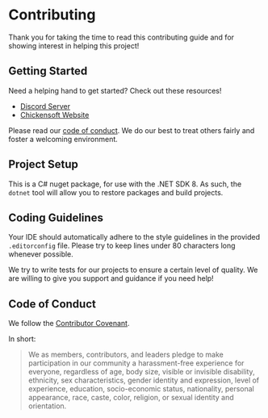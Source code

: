 # Contributing

Thank you for taking the time to read this contributing guide and for showing
interest in helping this project!

## Getting Started

Need a helping hand to get started? Check out these resources!

- [Discord Server][discord]
- [Chickensoft Website][chickensoft]

Please read our [code of conduct](#code-of-conduct). We do our best to treat
others fairly and foster a welcoming environment.

## Project Setup

This is a C# nuget package, for use with the .NET SDK 8. As such, the `dotnet`
tool will allow you to restore packages and build projects.

## Coding Guidelines

Your IDE should automatically adhere to the style guidelines in the provided
`.editorconfig` file. Please try to keep lines under 80 characters long whenever
possible.

We try to write tests for our projects to ensure a certain level of quality. We
are willing to give you support and guidance if you need help!

## Code of Conduct

We follow the [Contributor Covenant][covenant].

In short:

> We as members, contributors, and leaders pledge to make participation in our
community a harassment-free experience for everyone, regardless of age, body
size, visible or invisible disability, ethnicity, sex characteristics, gender
identity and expression, level of experience, education, socio-economic status,
nationality, personal appearance, race, caste, color, religion, or sexual
identity and orientation.

<!-- Links -->

[discord]: https://discord.gg/gSjaPgMmYW
[chickensoft]: https://chickensoft.games
[covenant]: https://www.contributor-covenant.org/version/2/1/code_of_conduct/
